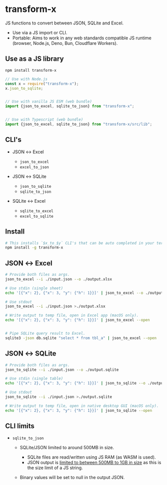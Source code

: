 # transform-x

JS functions to convert between JSON, SQLite and Excel. 

- Use via a JS import or CLI.
- Portable: Aims to work in any web standards compatible JS runtime (browser, Node.js, Deno, Bun, Cloudflare Workers).

## Use as a JS library

`npm install transform-x`

```js
// Use with Node.js
const x = require("transform-x");
x.json_to_sqlite;


// Use with vanilla JS ESM (web bundle)
import {json_to_excel, sqlite_to_json} from "transform-x";


// Use with Typescript (web bundle)
import {json_to_excel, sqlite_to_json} from "transform-x/src/lib";
```



## CLI's

- JSON ↔ Excel
	- `json_to_excel`
	- `excel_to_json`

- JSON ↔ SQLite
	- `json_to_sqlite`
	- `sqlite_to_json`

- SQLite ↔ Excel 
	- `sqlite_to_excel`
	- `excel_to_sqlite`

## Install

```bash
# This installs `$x_to_$y` CLI's that can be auto completed in your terminal with tab.
npm install -g transform-x
```

## JSON ↔ Excel

```bash
# Provide both files as args.
json_to_excel --i ./input.json --o ./output.xlsx

# Use stdin (single sheet)
echo '[{"x": 2}, {"x": 3, "y": {"h": 1}}]' | json_to_excel --o ./output.xlsx

# Use stdout
json_to_excel --i ./input.json >./output.xlsx

# Write output to temp file, open in Excel app (macOS only).
echo '[{"x": 2}, {"x": 3, "y": {"h": 1}}]' | json_to_excel --open


# Pipe SQLite query result to Excel.
sqlite3 -json db.sqlite "select * from tbl_a" | json_to_excel --open
```

## JSON ↔ SQLite

```bash
# Provide both files as args.
json_to_sqlite --i ./input.json --o ./output.sqlite

# Use stdin (single table)
echo '[{"x": 2}, {"x": 3, "y": {"h": 1}}]' | json_to_sqlite --o ./output.sqlite

# Use stdout
json_to_sqlite --i ./input.json >./output.sqlite

# Write output to temp file, open in native desktop GUI (macOS only).
echo '[{"x": 2}, {"x": 3, "y": {"h": 1}}]' | json_to_sqlite --open
```

## CLI limits

- `sqlite_to_json`
	- SQLite/JSON limited to around 500MB in size.
		- SQLite files are read/written using JS RAM (as WASM is used).
		- JSON output is [limited to between 500MB to 1GB in size](https://developer.mozilla.org/en-US/docs/Web/JavaScript/Reference/Global_Objects/String/length#description) as this is the size limit of a JS string.

	- Binary values will be set to null in the output JSON.

